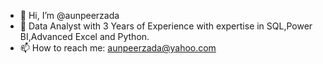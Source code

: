 - 👋 Hi, I’m @aunpeerzada
- 👀 Data Analyst with 3 Years of Experience with expertise in SQL,Power BI,Advanced Excel and Python.
- 📫 How to reach me: aunpeerzada@yahoo.com

<!---
aunpeerzada/aunpeerzada is a ✨ special ✨ repository because its `README.md` (this file) appears on your GitHub profile.
You can click the Preview link to take a look at your changes.
--->
